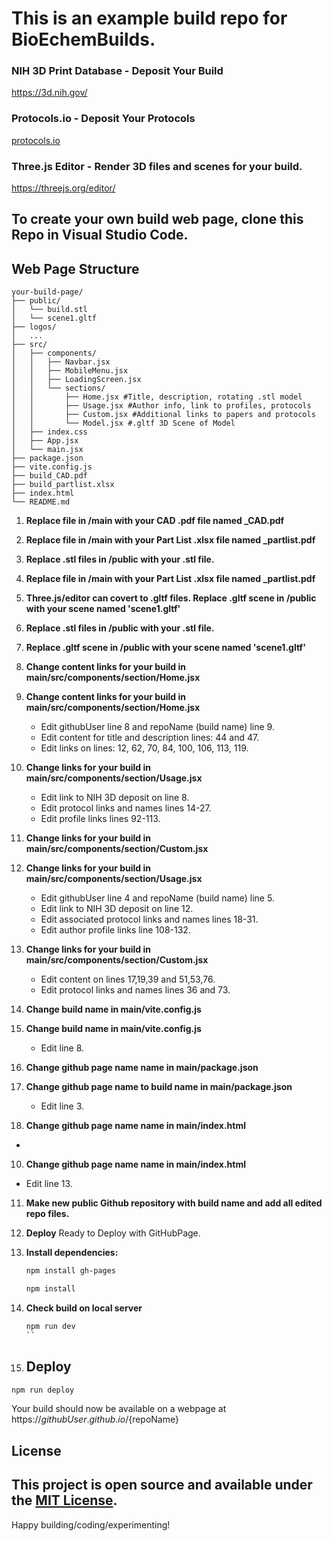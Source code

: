# This is an example build repo for BioEchemBuilds.
### NIH 3D Print Database - Deposit Your Build
https://3d.nih.gov/<build>
### Protocols.io - Deposit Your Protocols
[protocols.io ](https://www.protocols.io/)
### Three.js Editor - Render 3D files and scenes for your build.
https://threejs.org/editor/ 


## To create your own build web page, clone this Repo in Visual Studio Code.

## Web Page Structure
```
your-build-page/
├── public/
│   └── build.stl
│   └── scene1.gltf
├── logos/
│   ...
├── src/
│   ├── components/
│   │   ├── Navbar.jsx
│   │   ├── MobileMenu.jsx
│   │   ├── LoadingScreen.jsx
│   │   └── sections/
│   │       ├── Home.jsx #Title, description, rotating .stl model
│   │       ├── Usage.jsx #Author info, link to profiles, protocols
│   │       ├── Custom.jsx #Additional links to papers and protocols
│   │       └── Model.jsx #.gltf 3D Scene of Model
│   ├── index.css          
│   ├── App.jsx
│   └── main.jsx
├── package.json
├── vite.config.js
├── build_CAD.pdf
├── build_partlist.xlsx
├── index.html
└── README.md
```
1. **Replace file in /main with your CAD .pdf file named <build>_CAD.pdf**

3. **Replace file in /main with your Part List .xlsx file named <build>_partlist.pdf**

5. **Replace .stl files in /public with your <build>.stl file.**
2. **Replace file in /main with your Part List .xlsx file named <build>_partlist.pdf**

6. **Three.js/editor can covert to .gltf files. Replace .gltf scene in /public with your scene named 'scene1.gltf'**
3. **Replace .stl files in /public with your <build>.stl file.**

4. **Replace .gltf scene in /public with your scene named 'scene1.gltf'**

7. **Change content links for your build in main/src/components/section/Home.jsx**
5. **Change content links for your build in main/src/components/section/Home.jsx**
   - Edit githubUser line 8 and repoName (build name) line 9.
   - Edit content for title and description lines: 44 and 47.
   - Edit links on lines: 12, 62, 70, 84, 100, 106, 113, 119.

8. **Change links for your build in main/src/components/section/Usage.jsx**
   - Edit link to NIH 3D deposit on line 8.
   - Edit protocol links and names lines 14-27.
   - Edit profile links lines 92-113.

9. **Change links for your build in main/src/components/section/Custom.jsx**
6. **Change links for your build in main/src/components/section/Usage.jsx**
   - Edit githubUser line 4 and repoName (build name) line 5.
   - Edit link to NIH 3D deposit on line 12.
   - Edit associated protocol links and names lines 18-31.
   - Edit author profile links line 108-132.

7. **Change links for your build in main/src/components/section/Custom.jsx**
   - Edit content on lines 17,19,39 and 51,53,76.
   - Edit protocol links and names lines 36 and 73.

10. **Change build name in main/vite.config.js**
8. **Change build name in main/vite.config.js**
   - Edit line 8.

11. **Change github page name name in main/package.json**
9. **Change github page name to build name in main/package.json**
   - Edit line 3.
     
11. **Change github page name name in main/index.html**
   - 
10. **Change github page name name in main/index.html**
   - Edit line 13. 

11. **Make new public Github repository with build name and add all edited repo files.**

12. **Deploy**
Ready to Deploy with GitHubPage.

1. **Install dependencies:**

      ```bash
   npm install gh-pages
   ```

   ```bash
   npm install
   ```

3. **Check build on local server**

   ```bash
   npm run dev
   ``

4. ## Deploy


```bash
npm run deploy
```

Your build should now be available on a webpage at https://${githubUser}.github.io/${repoName}

## License

This project is open source and available under the [MIT License](LICENSE).
---

Happy building/coding/experimenting!
